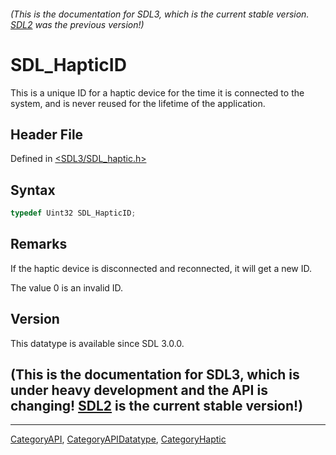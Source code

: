 ###### (This is the documentation for SDL3, which is the current stable version. [SDL2](https://wiki.libsdl.org/SDL2/) was the previous version!)
# SDL_HapticID

This is a unique ID for a haptic device for the time it is connected to the system, and is never reused for the lifetime of the application.

## Header File

Defined in [<SDL3/SDL_haptic.h>](https://github.com/libsdl-org/SDL/blob/main/include/SDL3/SDL_haptic.h)

## Syntax

```c
typedef Uint32 SDL_HapticID;
```

## Remarks

If the haptic device is disconnected and reconnected, it will get a new ID.

The value 0 is an invalid ID.

## Version

This datatype is available since SDL 3.0.0.

## (This is the documentation for SDL3, which is under heavy development and the API is changing! [SDL2](https://wiki.libsdl.org/SDL2/) is the current stable version!)



----
[CategoryAPI](CategoryAPI), [CategoryAPIDatatype](CategoryAPIDatatype), [CategoryHaptic](CategoryHaptic)

